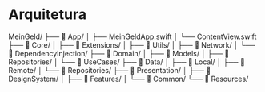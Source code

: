 # Arquitetura

MeinGeld/
├── 📁 App/
│   ├── MeinGeldApp.swift
│   └── ContentView.swift
├── 📁 Core/
│   ├── 📁 Extensions/
│   ├── 📁 Utils/
│   ├── 📁 Network/
│   └── 📁 DependencyInjection/
├── 📁 Domain/
│   ├── 📁 Models/
│   ├── 📁 Repositories/
│   └── 📁 UseCases/
├── 📁 Data/
│   ├── 📁 Local/
│   ├── 📁 Remote/
│   └── 📁 Repositories/
├── 📁 Presentation/
│   ├── 📁 DesignSystem/
│   ├── 📁 Features/
│   └── 📁 Common/
└── 📁 Resources/

